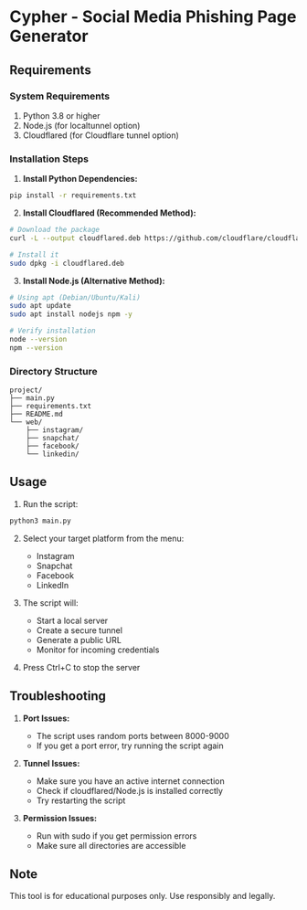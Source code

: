 # Cypher - Social Media Phishing Page Generator

## Requirements

### System Requirements
1. Python 3.8 or higher
2. Node.js (for localtunnel option)
3. Cloudflared (for Cloudflare tunnel option)

### Installation Steps

1. **Install Python Dependencies:**
```bash
pip install -r requirements.txt
```

2. **Install Cloudflared (Recommended Method):**
```bash
# Download the package
curl -L --output cloudflared.deb https://github.com/cloudflare/cloudflared/releases/latest/download/cloudflared-linux-amd64.deb

# Install it
sudo dpkg -i cloudflared.deb
```

3. **Install Node.js (Alternative Method):**
```bash
# Using apt (Debian/Ubuntu/Kali)
sudo apt update
sudo apt install nodejs npm -y

# Verify installation
node --version
npm --version
```

### Directory Structure
```
project/
├── main.py
├── requirements.txt
├── README.md
└── web/
    ├── instagram/
    ├── snapchat/
    ├── facebook/
    └── linkedin/
```

## Usage

1. Run the script:
```bash
python3 main.py
```

2. Select your target platform from the menu:
   - Instagram
   - Snapchat
   - Facebook
   - LinkedIn

3. The script will:
   - Start a local server
   - Create a secure tunnel
   - Generate a public URL
   - Monitor for incoming credentials

4. Press Ctrl+C to stop the server

## Troubleshooting

1. **Port Issues:**
   - The script uses random ports between 8000-9000
   - If you get a port error, try running the script again

2. **Tunnel Issues:**
   - Make sure you have an active internet connection
   - Check if cloudflared/Node.js is installed correctly
   - Try restarting the script

3. **Permission Issues:**
   - Run with sudo if you get permission errors
   - Make sure all directories are accessible

## Note
This tool is for educational purposes only. Use responsibly and legally. 